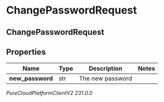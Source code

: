 # ChangePasswordRequest

## ChangePasswordRequest

## Properties

|Name | Type | Description | Notes|
|------------ | ------------- | ------------- | -------------|
| **new_password** | str | The new password | |



_PureCloudPlatformClientV2 231.0.0_
